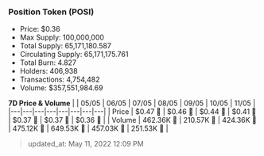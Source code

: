 
  ### Position Token (POSI)
  - Price: $0.36
  - Max Supply: 100,000,000
  - Total Supply: 65,171,180.587
  - Circulating Supply: 65,171,175.761
  - Total Burn: 4.827
  - Holders: 406,938
  - Transactions: 4,754,482
  - Volume: $357,551,984.69

  **7D Price & Volume**
  | | 05&#x2F;05 | 06&#x2F;05 | 07&#x2F;05 | 08&#x2F;05 | 09&#x2F;05 | 10&#x2F;05 | 11&#x2F;05 |
  |---|---|---|---|---|---|---|---|
  | Price | $0.47 🔻 | $0.46 🔻 | $0.44 🔻 | $0.41 🔻 | $0.37 🔻 | $0.37 🔻 | $0.36 🔻 |
  | Volume | 462.36K 🚀 | 210.57K 🔻 | 424.36K 🚀 | 475.12K 🚀 | 649.53K 🚀 | 457.03K 🔻 | 251.53K 🔻 |

  > updated_at: May 11, 2022 12:09 PM
